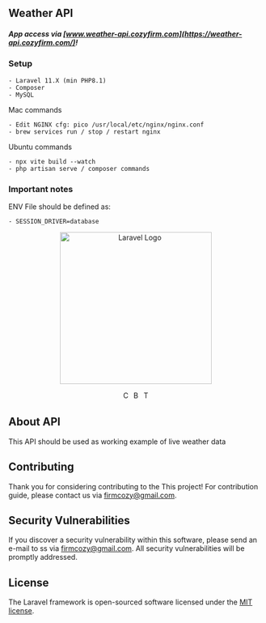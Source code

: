 ## Weather API

##### App access via [www.weather-api.cozyfirm.com](https://weather-api.cozyfirm.com/)!

### Setup

    - Laravel 11.X (min PHP8.1)
    - Composer
    - MySQL

Mac commands

    - Edit NGINX cfg: pico /usr/local/etc/nginx/nginx.conf
    - brew services run / stop / restart nginx

Ubuntu commands

    - npx vite build --watch
    - php artisan serve / composer commands

### Important notes

ENV File should be defined as:

    - SESSION_DRIVER=database

<p align="center"><a href="https://laravel.com" target="_blank"><img src="https://talentakademija.ba/files/images/public-part/logo.svg" width="300" alt="Laravel Logo"></a></p>

<p align="center">
<a href="http://cozyfirm.com/"><img src="https://cozyfirm.com/files/images/default/logo_white.png" height="16" alt="Company in charge"></a>
<a href="https://fondacijaekipa.ba/"><img src="https://fondacijaekipa.ba/images/img/ekipa.svg" height="16" alt="Behind everything"></a>
<a href="https://helemnejse.ba/"><img src="https://helemnejse.ba/app/themes/helemnejse/dist/images/logo-horizontal_62adc8e2.svg" height="16" alt="Total Downloads"></a>

</p>

## About API

This API should be used as working example of live weather data

## Contributing

Thank you for considering contributing to the This project! For contribution guide, please contact us via [firmcozy@gmail.com](mailto:firmcozy@gmail.com).

## Security Vulnerabilities

If you discover a security vulnerability within this software, please send an e-mail to ss via [firmcozy@gmail.com](mailto:firmcozy@gmail.com). All security vulnerabilities will be promptly addressed.

## License

The Laravel framework is open-sourced software licensed under the [MIT license](https://opensource.org/licenses/MIT).
